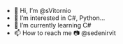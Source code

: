 - 👋 Hi, I’m @sVitornio
- 👀 I’m interested in C#, Python...
- 🌱 I’m currently learning C#
- 📫 How to reach me 📷 @sedenirvit

<!---
sVitornio/sVitornio is a ✨ special ✨ repository because its `README.md` (this file) appears on your GitHub profile.
--->
